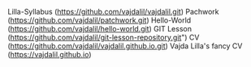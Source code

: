 Lilla-Syllabus (https://github.com/vajdalil/vajdalil.git)
Pachwork (https://github.com/vajdalil/patchwork.git)
Hello-World (https://github.com/vajdalil/hello-world.git)
GIT Lesson (https://github.com/vajdalil/git-lesson-repository.git")
CV (https://github.com/vajdalil/vajdalil.github.io.git) 
Vajda Lilla's fancy CV (https://vajdalil.github.io) 
